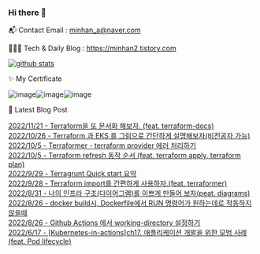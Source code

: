 ### Hi there 👋
📬  Contact Email : minhan_a@naver.com

👨🏻‍💻  Tech & Daily Blog : https://minhan2.tistory.com

[![github stats](https://github-readme-stats.vercel.app/api?username=whoo3474&show_icons=true&hide_border=False)](https://minhan2.tistory.com)


✨ My Certificate

![image](https://tistory1.daumcdn.net/tistory/2920456/skin/images/hashicorp-certified-terraform-associate.png)![image](https://tistory1.daumcdn.net/tistory/2920456/skin/images/aws-certified-solutions-architect-associate.png)![image](https://tistory1.daumcdn.net/tistory/2920456/skin/images/cka-certified-kubernetes-administrator.png)


🤩 Latest Blog Post

[2022/11/21 - Terraform을 또 문서화 해보자. (feat. terraform-docs)](https://minhan2.tistory.com/entry/Terraform%EC%9D%84-%EB%98%90-%EB%AC%B8%EC%84%9C%ED%99%94-%ED%95%B4%EB%B3%B4%EC%9E%90-feat-terraform-docs) <br>
[2022/10/26 - Terraform 과 EKS 를 그림으로 간단하게 설명해보자(비전공자 가능)](https://minhan2.tistory.com/entry/Terraform-%EA%B3%BC-EKS-%EB%A5%BC-%EA%B7%B8%EB%A6%BC%EC%9C%BC%EB%A1%9C-%EA%B0%84%EB%8B%A8%ED%95%98%EA%B2%8C-%EC%84%A4%EB%AA%85%ED%95%B4%EB%B3%B4%EC%9E%90%EB%B9%84%EC%A0%84%EA%B3%B5%EC%9E%90-%EA%B0%80%EB%8A%A5) <br>
[2022/10/5 - Terraformer - terraform provider 에러 처리하기](https://minhan2.tistory.com/entry/terraformer-terraform-provider-%EC%97%90%EB%9F%AC-%EC%B2%98%EB%A6%AC%ED%95%98%EA%B8%B0) <br>
[2022/10/5 - Terraform refresh 동작 순서 (feat. terraform apply, terraform plan)](https://minhan2.tistory.com/entry/Terraform-refresh-%EB%8F%99%EC%9E%91-%EC%88%9C%EC%84%9C-feat-terraform-apply-terraform-plan) <br>
[2022/9/29 - Terragrunt Quick start 요약](https://minhan2.tistory.com/entry/Terragrunt-Quick-start-%EC%9A%94%EC%95%BD) <br>
[2022/9/28 - Terraform import를 간편하게 사용하자.(feat. terraformer)](https://minhan2.tistory.com/entry/Terraform-import%EB%A5%BC-%EA%B0%84%ED%8E%B8%ED%95%98%EA%B2%8C-%EC%82%AC%EC%9A%A9%ED%95%98%EC%9E%90feat-terraformer) <br>
[2022/8/31 - 나의 인프라 구조(다이어그램)를 이쁘게 만들어 보자(peat. diagrams)](https://minhan2.tistory.com/entry/%EB%82%98%EC%9D%98-%EC%9D%B8%ED%94%84%EB%9D%BC-%EA%B5%AC%EC%A1%B0%EB%8B%A4%EC%9D%B4%EC%96%B4%EA%B7%B8%EB%9E%A8%EB%A5%BC-%EC%9D%B4%EC%81%98%EA%B2%8C-%EB%A7%8C%EB%93%A4%EC%96%B4-%EB%B3%B4%EC%9E%90peat-diagrams) <br>
[2022/8/26 - docker build시, Dockerfile에서 RUN 명령어가 원하는데로 작동하지 않을때](https://minhan2.tistory.com/entry/docker-build%EC%8B%9C-Dockerfile%EC%97%90%EC%84%9C-RUN-%EB%AA%85%EB%A0%B9%EC%96%B4%EA%B0%80-%EC%9B%90%ED%95%98%EB%8A%94%EB%8D%B0%EB%A1%9C-%EC%9E%91%EB%8F%99%ED%95%98%EC%A7%80-%EC%95%8A%EC%9D%84%EB%95%8C) <br>
[2022/8/26 - Github Actions 에서 working-directory 설정하기](https://minhan2.tistory.com/entry/Github-Actions-%EC%97%90%EC%84%9C-working-directory-%EC%84%A4%EC%A0%95%ED%95%98%EA%B8%B0-1) <br>
[2022/6/17 - [Kubernetes-in-actions]ch17. 애플리케이션 개발을 위한 모범 사례(feat. Pod lifecycle)](https://minhan2.tistory.com/entry/Kubernetes-in-actionsch17-%EC%95%A0%ED%94%8C%EB%A6%AC%EC%BC%80%EC%9D%B4%EC%85%98-%EA%B0%9C%EB%B0%9C%EC%9D%84-%EC%9C%84%ED%95%9C-%EB%AA%A8%EB%B2%94-%EC%82%AC%EB%A1%80feat-Pod-lifecycle) <br>
